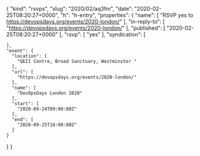 {
  "kind": "rsvps",
  "slug": "2020/02/aq3fm",
  "date": "2020-02-25T08:20:27+0000",
  "h": "h-entry",
  "properties": {
    "name": [
      "RSVP yes to https://devopsdays.org/events/2020-london/"
    ],
    "in-reply-to": [
      "https://devopsdays.org/events/2020-london/"
    ],
    "published": [
      "2020-02-25T08:20:27+0000"
    ],
    "rsvp": [
      "yes"
    ],
    "syndication": [

    ],
    "event": {
      "location": [
        "QEII Centre, Broad Sanctuary, Westminster "
      ],
      "url": [
        "https://devopsdays.org/events/2020-london/"
      ],
      "name": [
        "DevOpsDays London 2020"
      ],
      "start": [
        "2020-09-24T09:00:00Z"
      ],
      "end": [
        "2020-09-25T18:00:00Z"
      ]
    }
  }
}
